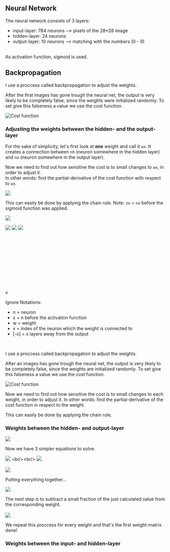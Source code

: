 ## Neural Network
The neural network consists of 3 layers:
+ input-layer: 784 neurons  --> pixels of the 28\*28 image
+ hidden-layer: 24 neurons  
+ output-layer: 10 neurons  --> matching with the numbers (0 - 9)
<br/> 
As activation function, sigmoid is used.

## Backpropagation
I use a proccess called backpropagation to adjust the weights.

After the first images has gone trough the neural net, the output is very likely to be completely false, since the weights were initialized randomly.
To set give this falseness a value we use the cost function.

![Cost function](https://latex.codecogs.com/svg.image?\color{white}&space;C(...)&space;=&space;\sum_{n=0}^{9}(output[n]&space;-&space;desiredOutput[n])^{2})

### Adjusting the weights between the hidden- and the output-layer

For the sake of simplicity, let's first look at **one** weight and call it `wx`. It creates a connection between `nh` (neuron somewhere in the hidden layer) and `no` (neuron somewhere in the output layer).<br/>

Now we need to find out how sensitive the cost is to small changes to `wx`, in order to adjust it. <br/>
In other words: find the partial-derivative of the cost function with respect to `wx`.<br/>

![](https://latex.codecogs.com/svg.image?\color{white}&space;\frac{\partial&space;C}{\partial&space;wx}&space;&space;=&space;?)
 
This can easily be done by applying the chain rule. Note: `zo` = `no` before the sigmoid function was applied.<br/>

![](https://latex.codecogs.com/svg.image?\color{white}&space;\frac{\partial&space;C}{\partial&space;wx}&space;=&space;\frac{\partial&space;C}{\partial&space;no}&space;\frac{\partial&space;no}{\partial&space;zo}&space;\frac{\partial&space;zo}{\partial&space;nh})

![](https://latex.codecogs.com/svg.image?\color{white}&space;\frac{\partial&space;C}{\partial&space;no}&space;=&space;2(no&space;-&space;desiredOutput))
![](https://latex.codecogs.com/svg.image?\color{white}&space;\frac{\partial&space;no}{\partial&space;zo}&space;=&space;sigmoid'(zo))
![](https://latex.codecogs.com/svg.image?\color{white}&space;\frac{\partial&space;zo}{\partial&space;wx}&space;=&space;nh)


















<br/> <br/> <br/> <br/> <br/> <br/> <br/> <br/> <br/> <br/> v

Ignore
Notations: <br/> 
+ n = neuron<br/> 
+ z = n before the activation function <br/> 
+ w = weight <br/>
+ x = index of the neuron which the weight is connected to
+ [-x] = x layers away from the output
<br/>

I use a proccess called backpropagation to adjust the weights.

After an images has gone trough the neural net, the output is very likely to be completely false, since the weights are initialized randomly.
To set give this falseness a value we use the cost function.

![Cost function](https://latex.codecogs.com/svg.image?\color{white}&space;C(...)&space;=&space;\sum_{n=0}^{9}(output[n]&space;-&space;desiredOutput[n])^{2})

Now we need to find out how sensitive the cost is to small changes to each weight, in order to adjust it.
In other words: find the partial-derivative of the cost function in respect to the weight.

This can easily be done by applying the chain rule.<br/>

### Weights between the hidden- and output-layer
![](https://latex.codecogs.com/svg.image?\color{white}\frac{\partial&space;C}{\partial&space;w}&space;=&space;\frac{\partial&space;C}{\partial&space;n}\frac{\partial&space;n}{\partial&space;z}\frac{\partial&space;z}{\partial&space;w})
<br/>

Now we have 3 simpler equations to solve. <br/>

![](https://latex.codecogs.com/svg.image?\color{white}\frac{\partial&space;C}{\partial&space;n}&space;=&space;2(output[i]&space;-&space;desiredOutput[i]))
<br/><br/>
![](https://latex.codecogs.com/svg.image?\color{white}\frac{\partial&space;n}{\partial&space;z}&space;=&space;sigmoid'(z))
<br/><br/>
![](https://latex.codecogs.com/svg.image?\color{white}\frac{\partial&space;z}{\partial&space;w}&space;=&space;n[-1])
<br/>

Putting everything together...

![](https://latex.codecogs.com/svg.image?\color{white}\frac{\partial&space;C}{\partial&space;w}&space;=&space;2(output[i]&space;-&space;desiredOutput[i])sigmoid'(z)n[-1])

The next step is to subtract a small fraction of the just calculated value from the corresponding weight.<br/><br/>
![](https://latex.codecogs.com/svg.image?\color{white}w&space;=&space;w&space;-&space;r\frac{\partial&space;C}{\partial&space;w})

We repeat this proccess for every weight and that's the first weight-matrix done!

### Weights between the input- and hidden-layer









